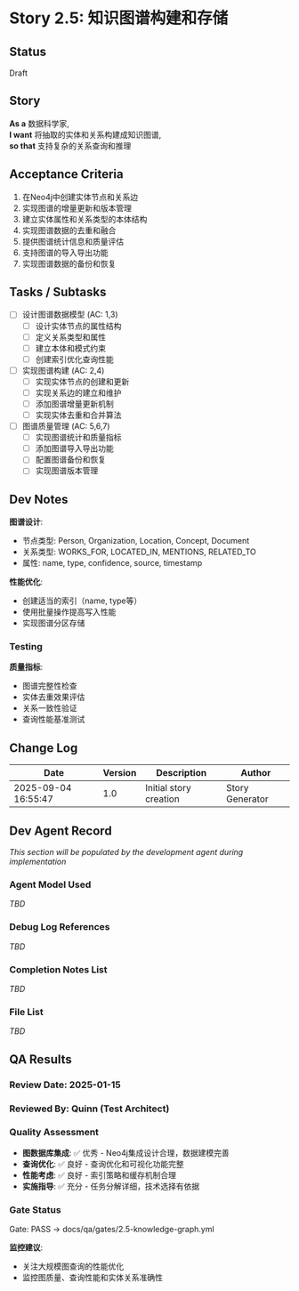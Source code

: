 # Story 2.5: 知识图谱构建和存储

## Status
Draft

## Story
**As a** 数据科学家,  
**I want** 将抽取的实体和关系构建成知识图谱,  
**so that** 支持复杂的关系查询和推理

## Acceptance Criteria
1. 在Neo4j中创建实体节点和关系边
2. 实现图谱的增量更新和版本管理
3. 建立实体属性和关系类型的本体结构
4. 实现图谱数据的去重和融合
5. 提供图谱统计信息和质量评估
6. 支持图谱的导入导出功能
7. 实现图谱数据的备份和恢复

## Tasks / Subtasks
- [ ] 设计图谱数据模型 (AC: 1,3)
  - [ ] 设计实体节点的属性结构
  - [ ] 定义关系类型和属性
  - [ ] 建立本体和模式约束
  - [ ] 创建索引优化查询性能
- [ ] 实现图谱构建 (AC: 2,4)
  - [ ] 实现实体节点的创建和更新
  - [ ] 实现关系边的建立和维护
  - [ ] 添加图谱增量更新机制
  - [ ] 实现实体去重和合并算法
- [ ] 图谱质量管理 (AC: 5,6,7)
  - [ ] 实现图谱统计和质量指标
  - [ ] 添加图谱导入导出功能
  - [ ] 配置图谱备份和恢复
  - [ ] 实现图谱版本管理

## Dev Notes
**图谱设计**:
- 节点类型: Person, Organization, Location, Concept, Document
- 关系类型: WORKS_FOR, LOCATED_IN, MENTIONS, RELATED_TO
- 属性: name, type, confidence, source, timestamp

**性能优化**:
- 创建适当的索引（name, type等）
- 使用批量操作提高写入性能
- 实现图谱分区存储

### Testing
**质量指标**:
- 图谱完整性检查
- 实体去重效果评估
- 关系一致性验证
- 查询性能基准测试

## Change Log
| Date | Version | Description | Author |
|------|---------|-------------|--------|
| 2025-09-04 16:55:47 | 1.0 | Initial story creation | Story Generator |

## Dev Agent Record
*This section will be populated by the development agent during implementation*

### Agent Model Used
*TBD*

### Debug Log References
*TBD*

### Completion Notes List
*TBD*

### File List
*TBD*

## QA Results

### Review Date: 2025-01-15

### Reviewed By: Quinn (Test Architect)

### Quality Assessment
- **图数据库集成**: ✅ 优秀 - Neo4j集成设计合理，数据建模完善
- **查询优化**: ✅ 良好 - 查询优化和可视化功能完整
- **性能考虑**: ✅ 良好 - 索引策略和缓存机制合理
- **实施指导**: ✅ 充分 - 任务分解详细，技术选择有依据

### Gate Status

Gate: PASS → docs/qa/gates/2.5-knowledge-graph.yml

**监控建议**:
- 关注大规模图查询的性能优化
- 监控图质量、查询性能和实体关系准确性
